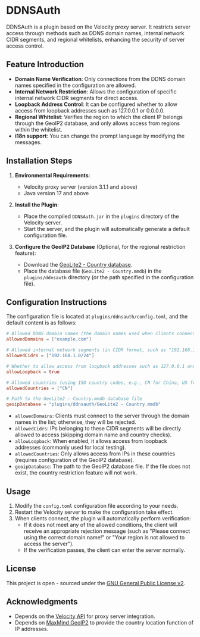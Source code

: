# DDNSAuth

DDNSAuth is a plugin based on the Velocity proxy server. It restricts server access through methods such as DDNS domain names, internal network CIDR segments, and regional whitelists, enhancing the security of server access control.

## Feature Introduction

- **Domain Name Verification**: Only connections from the DDNS domain names specified in the configuration are allowed.
- **Internal Network Restriction**: Allows the configuration of specific internal network CIDR segments for direct access.
- **Loopback Address Control**: It can be configured whether to allow access from loopback addresses such as 127.0.0.1 or 0.0.0.0.
- **Regional Whitelist**: Verifies the region to which the client IP belongs through the GeoIP2 database, and only allows access from regions within the whitelist.
- **i18n support**: You can change the prompt language by modifying the messages.

## Installation Steps

1. **Environmental Requirements**:
   - Velocity proxy server (version 3.1.1 and above)
   - Java version 17 and above

2. **Install the Plugin**:
   - Place the compiled `DDNSAuth.jar` in the `plugins` directory of the Velocity server.
   - Start the server, and the plugin will automatically generate a default configuration file.

3. **Configure the GeoIP2 Database** (Optional, for the regional restriction feature):
   - Download the [GeoLite2 - Country database](https://support.maxmind.com/hc/en-us/articles/4408216129947-Download-and-Update-Databases).
   - Place the database file (`GeoLite2 - Country.mmdb`) in the `plugins/ddnsauth` directory (or the path specified in the configuration file).

## Configuration Instructions

The configuration file is located at `plugins/ddnsauth/config.toml`, and the default content is as follows:

```toml
# Allowed DDNS domain names (the domain names used when clients connect)
allowedDomains = ["example.com"]

# Allowed internal network segments (in CIDR format, such as "192.168.1.0/24")
allowedCidrs = ["192.168.1.0/24"]

# Whether to allow access from loopback addresses such as 127.0.0.1 and 0.0.0.0
allowLoopback = true

# Allowed countries (using ISO country codes, e.g., CN for China, US for the United States)
allowedCountries = ["CN"]

# Path to the GeoLite2 - Country.mmdb database file
geoipDatabase = "plugins/ddnsauth/GeoLite2 - Country.mmdb"
```

- `allowedDomains`: Clients must connect to the server through the domain names in the list; otherwise, they will be rejected.
- `allowedCidrs`: IPs belonging to these CIDR segments will be directly allowed to access (skipping domain name and country checks).
- `allowLoopback`: When enabled, it allows access from loopback addresses (commonly used for local testing).
- `allowedCountries`: Only allows access from IPs in these countries (requires configuration of the GeoIP2 database).
- `geoipDatabase`: The path to the GeoIP2 database file. If the file does not exist, the country restriction feature will not work.

## Usage

1. Modify the `config.toml` configuration file according to your needs.
2. Restart the Velocity server to make the configuration take effect.
3. When clients connect, the plugin will automatically perform verification:
   - If it does not meet any of the allowed conditions, the client will receive an appropriate rejection message (such as "Please connect using the correct domain name!" or "Your region is not allowed to access the server").
   - If the verification passes, the client can enter the server normally.

## License

This project is open - sourced under the [GNU General Public License v2](LICENSE).

## Acknowledgments

- Depends on the [Velocity API](https://velocitypowered.com/) for proxy server integration.
- Depends on [MaxMind GeoIP2](https://www.maxmind.com/) to provide the country location function of IP addresses.
